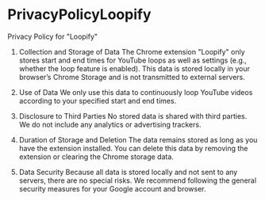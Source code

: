# PrivacyPolicyLoopify

Privacy Policy for "Loopify"

1. Collection and Storage of Data
The Chrome extension "Loopify" only stores start and end times for YouTube loops as well as settings (e.g., whether the loop feature is enabled). This data is stored locally in your browser’s Chrome Storage and is not transmitted to external servers.

2. Use of Data
We only use this data to continuously loop YouTube videos according to your specified start and end times.

3. Disclosure to Third Parties
No stored data is shared with third parties. We do not include any analytics or advertising trackers.

4. Duration of Storage and Deletion
The data remains stored as long as you have the extension installed. You can delete this data by removing the extension or clearing the Chrome storage data.

5. Data Security
Because all data is stored locally and not sent to any servers, there are no special risks. We recommend following the general security measures for your Google account and browser.
